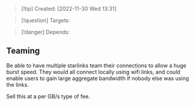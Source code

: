 >[!tip] Created: [2022-11-30 Wed 13:31]

>[!question] Targets: 

>[!danger] Depends: 

## Teaming
Be able to have multiple starlinks team their connections to allow a huge burst speed.  They would all connect locally using wifi links, and could enable users to gain large aggregate bandwidth if nobody else was using the links.

Sell this at a per GB/s type of fee.
